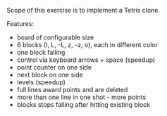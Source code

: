 Scope of this exercise is to implement a Tetris clone.

Features:
 - board of configurable size
 - 6 blocks (I, L, -L, z, -z, o), each in different color
 - one block falling
 - control via keyboard arrows + space (speedup)
 - point counter on one side
 - next block on one side
 - levels (speedup)
 - full lines award points and are deleted
 - more than one line in one shot - more points
 - blocks stops falling after hitting existing block